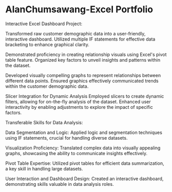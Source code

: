 # AlanChumsawang-Excel Portfolio

Interactive Excel Dashboard Project:

Transformed raw customer demographic data into a user-friendly, interactive dashboard.
Utilized multiple IF statements for effective data bracketing to enhance graphical clarity.


Demonstrated proficiency in creating relationship visuals using Excel's pivot table feature.
Organized key factors to unveil insights and patterns within the dataset.


Developed visually compelling graphs to represent relationships between different data points.
Ensured graphics effectively communicated trends within the customer demographic data.

Slicer Integration for Dynamic Analysis
Employed slicers to create dynamic filters, allowing for on-the-fly analysis of the dataset.
Enhanced user interactivity by enabling adjustments to explore the impact of specific factors.

Transferable Skills for Data Analysis:

Data Segmentation and Logic:
Applied logic and segmentation techniques using IF statements, crucial for handling diverse datasets.

Visualization Proficiency:
Translated complex data into visually appealing graphs, showcasing the ability to communicate insights effectively.

Pivot Table Expertise:
Utilized pivot tables for efficient data summarization, a key skill in handling large datasets.

User Interaction and Dashboard Design:
Created an interactive dashboard, demonstrating skills valuable in data analysis roles.
